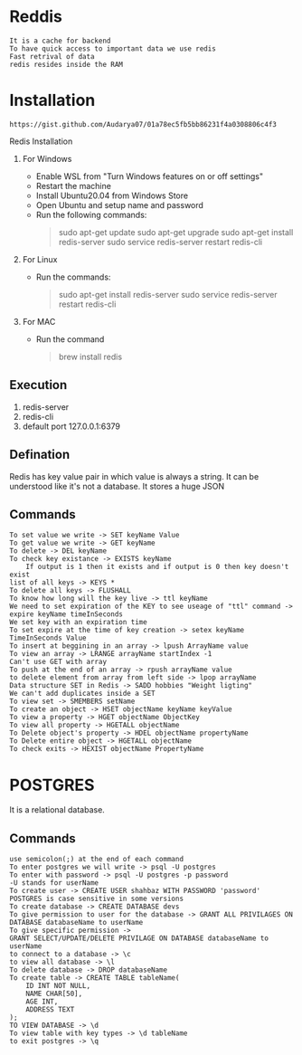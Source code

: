 # Reddis

    It is a cache for backend
    To have quick access to important data we use redis
    Fast retrival of data
    redis resides inside the RAM


# Installation

    https://gist.github.com/Audarya07/01a78ec5fb5bb86231f4a0308806c4f3

Redis Installation

1. For Windows

   - Enable WSL from "Turn Windows features on or off settings"
   - Restart the machine
   - Install Ubuntu20.04 from Windows Store
   - Open Ubuntu and setup name and password
   - Run the following commands:
     > sudo apt-get update
     > sudo apt-get upgrade
     > sudo apt-get install redis-server
     > sudo service redis-server restart
     > redis-cli

2. For Linux
   - Run the commands:
     > sudo apt-get install redis-server
     > sudo service redis-server restart
     > redis-cli
3. For MAC
   - Run the command
     > brew install redis

## Execution

1. redis-server
2. redis-cli
3. default port
   127.0.0.1:6379

## Defination
Redis has key value pair in which value is always a string. It can be understood like it's not a database. It stores a huge JSON

## Commands
    To set value we write -> SET keyName Value
    To get value we write -> GET keyName
    To delete -> DEL keyName
    To check key existance -> EXISTS keyName
        If output is 1 then it exists and if output is 0 then key doesn't exist
    list of all keys -> KEYS *
    To delete all keys -> FLUSHALL
    To know how long will the key live -> ttl keyName
    We need to set expiration of the KEY to see useage of "ttl" command -> expire keyName timeInSeconds
    We set key with an expiration time
    To set expire at the time of key creation -> setex keyName TimeInSeconds Value 
    To insert at beggining in an array -> lpush ArrayName value
    To view an array -> LRANGE arrayName startIndex -1
    Can't use GET with array
    To push at the end of an array -> rpush arrayName value
    to delete element from array from left side -> lpop arrayName
    Data structure SET in Redis -> SADD hobbies "Weight ligting"
    We can't add duplicates inside a SET
    To view set -> SMEMBERS setName
    To create an object -> HSET objectName keyName keyValue
    To view a property -> HGET objectName ObjectKey
    To view all property -> HGETALL objectName
    To Delete object's property -> HDEL objectName propertyName
    To Delete entire object -> HGETALL objectName
    To check exits -> HEXIST objectName PropertyName

# POSTGRES

It is a relational database. 

## Commands
    use semicolon(;) at the end of each command
    To enter postgres we will write -> psql -U postgres
    To enter with password -> psql -U postgres -p password
    -U stands for userName
    To create user -> CREATE USER shahbaz WITH PASSWORD 'password'
    POSTGRES is case sensitive in some versions
    To create database -> CREATE DATABASE devs
    To give permission to user for the database -> GRANT ALL PRIVILAGES ON DATABASE databaseName to userName
    To give specific permission ->
    GRANT SELECT/UPDATE/DELETE PRIVILAGE ON DATABASE databaseName to userName
    to connect to a database -> \c
    to view all database -> \l
    To delete database -> DROP databaseName
    To create table -> CREATE TABLE tableName(
        ID INT NOT NULL,
        NAME CHAR[50],
        AGE INT,
        ADDRESS TEXT
    );
    TO VIEW DATABASE -> \d
    To view table with key types -> \d tableName
    to exit postgres -> \q